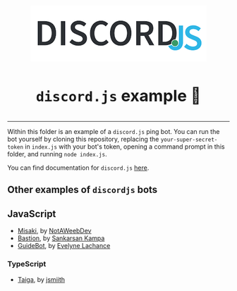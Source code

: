 <!-- markdownlint-disable -->
<div align="center">
<img src="../../assets/libraries/discordjs.png">
<br>
<br>
<p style="font-size: 36px; font-weight: bold;"><code>discord.js</code> example 🤖</p>
</div>

---

Within this folder is an example of a `discord.js` ping bot. You can run the bot yourself by cloning this repository, replacing the `your-super-secret-token` in `index.js` with your bot's token, opening a command prompt in this folder, and running `node index.js`.

You can find documentation for `discord.js` [here](https://discord.js.org/#/docs/main/stable/general/welcome).

## Other examples of `discordjs` bots

## JavaScript

- [Misaki](https://github.com/NotAWeebDev/Misaki), by [NotAWeebDev](https://github.com/NotAWeebDev)
- [Bastion](https://github.com/TheBastionBot/Bastion/), by [Sankarsan Kampa](https://sankarsankampa.com)
- [GuideBot](https://github.com/AnIdiotsGuide/guidebot), by [Evelyne Lachance](http://evie.codes)

### TypeScript

- [Taiga](https://github.com/jsmiith/taiga), by [jsmiith](https://github.com/jsmiith)
